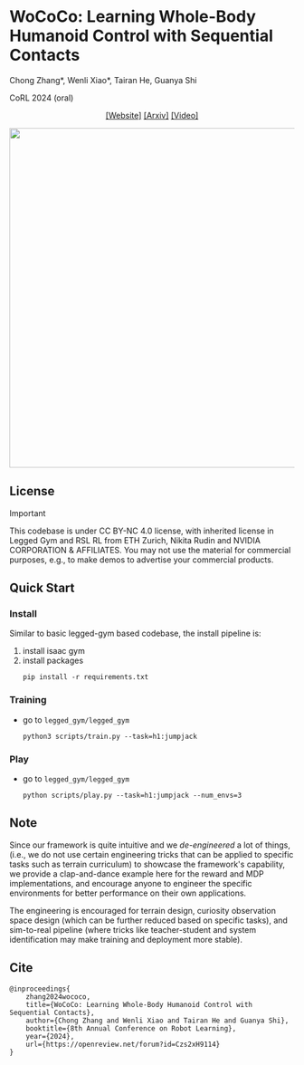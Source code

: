 
# WoCoCo: Learning Whole-Body Humanoid Control with Sequential Contacts

Chong Zhang\*, Wenli Xiao\*, Tairan He, Guanya Shi

CoRL 2024 (oral)


<div align="center">

[[Website]](https://lecar-lab.github.io/wococo/)
[[Arxiv]](https://arxiv.org/abs/2406.06005)
[[Video]](https://www.youtube.com/watch?v=_S6DNhPDuTw&t=1s&ab_channel=LeCARLabatCMU)

<img src="./media/WoCoCo.gif" width="600px"/>

</div>



## License 

> [!IMPORTANT]
> This codebase is under CC BY-NC 4.0 license, with inherited license in Legged Gym and RSL RL from ETH Zurich, Nikita Rudin and NVIDIA CORPORATION & AFFILIATES. You may not use the material for commercial purposes, e.g., to make demos to advertise your commercial products.

## Quick Start

### Install
Similar to basic legged-gym based codebase, the install pipeline is:

1. install isaac gym
2. install packages
    ```
    pip install -r requirements.txt
    ```


### Training

- go to `legged_gym/legged_gym`

    ```
    python3 scripts/train.py --task=h1:jumpjack
    ```

### Play

- go to `legged_gym/legged_gym`
    ```
    python scripts/play.py --task=h1:jumpjack --num_envs=3
    ```

## Note

Since our framework is quite intuitive and we *de-engineered* a lot of things, (i.e., we do not use certain engineering tricks that can be applied to specific tasks such as terrain curriculum) to showcase the framework's capability, we provide a clap-and-dance example here for the reward and MDP implementations, and encourage anyone to engineer the specific environments for better performance on their own applications.

The engineering is encouraged for terrain design, curiosity observation space design (which can be further reduced based on specific tasks), and sim-to-real pipeline (where tricks like teacher-student and system identification may make training and deployment more stable).

## Cite

```
@inproceedings{
    zhang2024wococo,
    title={WoCoCo: Learning Whole-Body Humanoid Control with Sequential Contacts},
    author={Chong Zhang and Wenli Xiao and Tairan He and Guanya Shi},
    booktitle={8th Annual Conference on Robot Learning},
    year={2024},
    url={https://openreview.net/forum?id=Czs2xH9114}
}
```